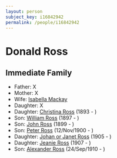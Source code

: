```yaml
---
layout: person
subject_key: i16842942
permalink: /people/i16842942
---
```


# Donald Ross

## Immediate Family

* Father: X
* Mother: X
* Wife: [Isabella Mackay](./@89807594@-isabella-mackay-b-d.md)
* Daughter: X
* Daughter: [Christina Ross](./@10478196@-christina-ross-b1893-d.md) (1893 - )
* Son: [William Ross](./@21369571@-william-ross-b1897-d.md) (1897 - )
* Son: [John Ross](./@35298145@-john-ross-b1899-d.md) (1899 - )
* Son: [Peter Ross](./@67099773@-peter-ross-b1900-11-12-d.md) (12/Nov/1900 - )
* Daughter: [Johan or Janet Ross](./@18017632@-johan-or-janet-ross-b1905-d.md) (1905 - )
* Daughter: [Jeanie Ross](./@71751658@-jeanie-ross-b1907-d.md) (1907 - )
* Son: [Alexander Ross](./@52064896@-alexander-ross-b1910-9-24-d.md) (24/Sep/1910 - )


